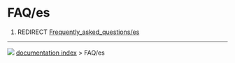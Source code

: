 # FAQ/es
1.  REDIRECT [Frequently_asked_questions/es](Frequently_asked_questions/es.md)



---
![](images/Button_right.svg) [documentation index](../README.md) > FAQ/es
